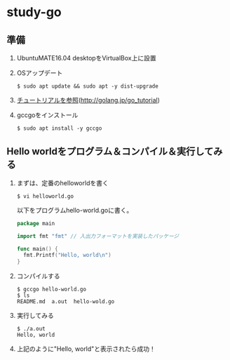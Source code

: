 # study-go

## 準備
1. UbuntuMATE16.04 desktopをVirtualBox上に設置
2. OSアップデート  
   
   ```shell
   $ sudo apt update && sudo apt -y dist-upgrade
   ```
3. [チュートリアルを参照](http://golang.jp/go_tutorial)(http://golang.jp/go_tutorial)  
4. gccgoをインストール    
   
   ```shell
   $ sudo apt install -y gccgo
   ```
   
## Hello worldをプログラム＆コンパイル＆実行してみる
1. まずは、定番のhelloworldを書く  
   ```shell
   $ vi helloworld.go
   ```
   以下をプログラムhello-world.goに書く。  
   ```go
   package main
   
   import fmt "fmt" // 入出力フォーマットを実装したパッケージ
   
   func main() {
     fmt.Printf("Hello, world\n")
   }
   ```
2. コンパイルする  
   
   ```shell
   $ gccgo hello-world.go
   $ ls
   README.md  a.out  hello-wold.go
   ```
3. 実行してみる  
   
   ```shell
   $ ./a.out
   Hello, world
   ```
4. 上記のように"Hello, world"と表示されたら成功！

